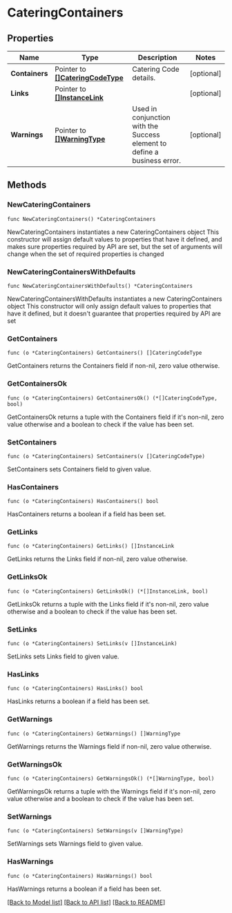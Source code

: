 # CateringContainers

## Properties

Name | Type | Description | Notes
------------ | ------------- | ------------- | -------------
**Containers** | Pointer to [**[]CateringCodeType**](CateringCodeType.md) | Catering Code details. | [optional] 
**Links** | Pointer to [**[]InstanceLink**](InstanceLink.md) |  | [optional] 
**Warnings** | Pointer to [**[]WarningType**](WarningType.md) | Used in conjunction with the Success element to define a business error. | [optional] 

## Methods

### NewCateringContainers

`func NewCateringContainers() *CateringContainers`

NewCateringContainers instantiates a new CateringContainers object
This constructor will assign default values to properties that have it defined,
and makes sure properties required by API are set, but the set of arguments
will change when the set of required properties is changed

### NewCateringContainersWithDefaults

`func NewCateringContainersWithDefaults() *CateringContainers`

NewCateringContainersWithDefaults instantiates a new CateringContainers object
This constructor will only assign default values to properties that have it defined,
but it doesn't guarantee that properties required by API are set

### GetContainers

`func (o *CateringContainers) GetContainers() []CateringCodeType`

GetContainers returns the Containers field if non-nil, zero value otherwise.

### GetContainersOk

`func (o *CateringContainers) GetContainersOk() (*[]CateringCodeType, bool)`

GetContainersOk returns a tuple with the Containers field if it's non-nil, zero value otherwise
and a boolean to check if the value has been set.

### SetContainers

`func (o *CateringContainers) SetContainers(v []CateringCodeType)`

SetContainers sets Containers field to given value.

### HasContainers

`func (o *CateringContainers) HasContainers() bool`

HasContainers returns a boolean if a field has been set.

### GetLinks

`func (o *CateringContainers) GetLinks() []InstanceLink`

GetLinks returns the Links field if non-nil, zero value otherwise.

### GetLinksOk

`func (o *CateringContainers) GetLinksOk() (*[]InstanceLink, bool)`

GetLinksOk returns a tuple with the Links field if it's non-nil, zero value otherwise
and a boolean to check if the value has been set.

### SetLinks

`func (o *CateringContainers) SetLinks(v []InstanceLink)`

SetLinks sets Links field to given value.

### HasLinks

`func (o *CateringContainers) HasLinks() bool`

HasLinks returns a boolean if a field has been set.

### GetWarnings

`func (o *CateringContainers) GetWarnings() []WarningType`

GetWarnings returns the Warnings field if non-nil, zero value otherwise.

### GetWarningsOk

`func (o *CateringContainers) GetWarningsOk() (*[]WarningType, bool)`

GetWarningsOk returns a tuple with the Warnings field if it's non-nil, zero value otherwise
and a boolean to check if the value has been set.

### SetWarnings

`func (o *CateringContainers) SetWarnings(v []WarningType)`

SetWarnings sets Warnings field to given value.

### HasWarnings

`func (o *CateringContainers) HasWarnings() bool`

HasWarnings returns a boolean if a field has been set.


[[Back to Model list]](../README.md#documentation-for-models) [[Back to API list]](../README.md#documentation-for-api-endpoints) [[Back to README]](../README.md)


